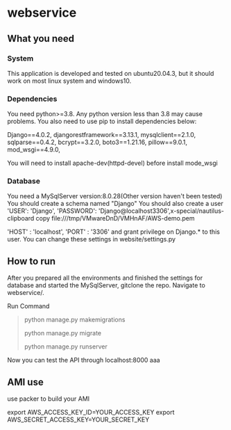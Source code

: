 # webservice
## What you need
### System
This application is developed and tested on ubuntu20.04.3, but it should work on most linux system and windows10.
### Dependencies
You need python>=3.8. Any python version less than 3.8 may cause problems. You also need to use pip to install dependencies below:

Django==4.0.2,
djangorestframework==3.13.1,
mysqlclient==2.1.0,
sqlparse==0.4.2,
bcrypt==3.2.0,
boto3==1.21.16,
pillow==9.0.1,
mod_wsgi==4.9.0,

You will need to install apache-dev(httpd-devel) before install mode_wsgi
### Database
You need a MySqlServer version:8.0.28(Other version haven't been tested)
You should create a schema named "Django"
You should also create a user        
'USER': 'Django',
'PASSWORD': 'Django@localhost3306',x-special/nautilus-clipboard
copy
file:///tmp/VMwareDnD/VMHnAF/AWS-demo.pem

'HOST' : 'localhost',
'PORT' : '3306'
and grant privilege on Django.* to this user.
You can change these settings in website/settings.py
## How to run
After you prepared all the environments and finished the settings for database and started the MySqlServer, gitclone the repo. Navigate to webservice/.

Run Command
> python manage.py makemigrations
> 
> python manage.py migrate
> 
> python manage.py runserver

Now you can test the API through localhost:8000
aaa
## AMI use
use packer to build your AMI

export AWS_ACCESS_KEY_ID=YOUR_ACCESS_KEY 
export AWS_SECRET_ACCESS_KEY=YOUR_SECRET_KEY